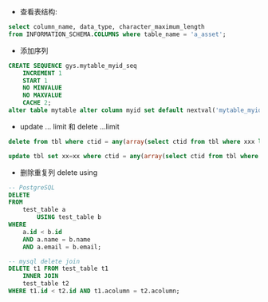 - 查看表结构: 
```sql
select column_name, data_type, character_maximum_length
from INFORMATION_SCHEMA.COLUMNS where table_name = 'a_asset';
```
- 添加序列
```sql
CREATE SEQUENCE gys.mytable_myid_seq
    INCREMENT 1
    START 1
    NO MINVALUE
    NO MAXVALUE
    CACHE 2;
alter table mytable alter column myid set default nextval('mytable_myid_seq');
```

- update ... limit 和 delete ...limit 
```sql
delete from tbl where ctid = any(array(select ctid from tbl where xxx limit xx));

update tbl set xx=xx where ctid = any(array(select ctid from tbl where xxx limit xx));

```
- 删除重复列 delete using 

```sql
-- PostgreSQL
DELETE
FROM
    test_table a
        USING test_table b
WHERE
    a.id < b.id
    AND a.name = b.name
    AND a.email = b.email;
```
```sql
-- mysql delete join
DELETE t1 FROM test_table t1 
    INNER JOIN
	test_table t2
WHERE t1.id < t2.id AND t1.acolumn = t2.acolumn;
```
